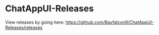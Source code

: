 # ChatAppUI-Releases
View releases by going here: https://github.com/Bavfalcon9/ChatAppUI-Releases/releases
